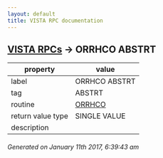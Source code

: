 ```yaml
---
layout: default
title: VISTA RPC documentation
---
```




## [VISTA RPCs](TableOfContent.md) &#8594; ORRHCO ABSTRT 

 property | value 
--- | --- 
 label | ORRHCO ABSTRT
 tag | ABSTRT
 routine | [ORRHCO](http://code.osehra.org/dox/Routine_ORRHCO_source.html)
 return value type | SINGLE VALUE
 description | 




 ###### Generated on January 11th 2017, 6:39:43 am